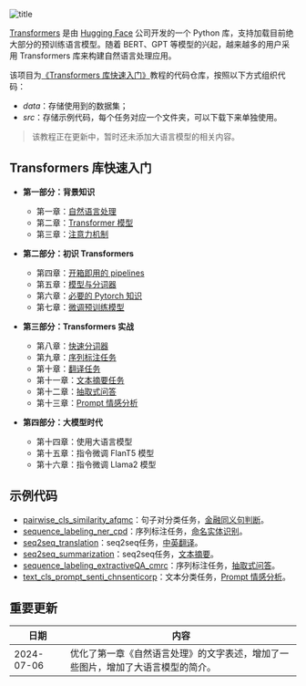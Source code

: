 ![title](title.jpg)

[Transformers](https://huggingface.co/docs/transformers/index) 是由 [Hugging Face](https://huggingface.co/) 公司开发的一个 Python 库，支持加载目前绝大部分的预训练语言模型。随着 BERT、GPT 等模型的兴起，越来越多的用户采用 Transformers 库来构建自然语言处理应用。

该项目为[《Transformers 库快速入门》](https://transformers.run/)教程的代码仓库，按照以下方式组织代码：

- *data*：存储使用到的数据集；
- *src*：存储示例代码，每个任务对应一个文件夹，可以下载下来单独使用。

> 该教程正在更新中，暂时还未添加大语言模型的相关内容。

## Transformers 库快速入门

- **第一部分：背景知识**
  - 第一章：[自然语言处理](https://transformers.run/c1/nlp/)
  - 第二章：[Transformer 模型](https://transformers.run/c1/transformer/)
  - 第三章：[注意力机制](https://transformers.run/c1/attention/)

- **第二部分：初识 Transformers**
  - 第四章：[开箱即用的 pipelines](https://transformers.run/c2/2021-12-08-transformers-note-1/)
  - 第五章：[模型与分词器](https://transformers.run/c2/2021-12-11-transformers-note-2/)
  - 第六章：[必要的 Pytorch 知识](https://transformers.run/c2/2021-12-14-transformers-note-3/)
  - 第七章：[微调预训练模型](https://transformers.run/c2/2021-12-17-transformers-note-4/)

- **第三部分：Transformers 实战**
  - 第八章：[快速分词器](https://transformers.run/c3/2022-03-08-transformers-note-5/)
  - 第九章：[序列标注任务](https://transformers.run/c3/2022-03-18-transformers-note-6/)
  - 第十章：[翻译任务](https://transformers.run/c3/2022-03-24-transformers-note-7/)
  - 第十一章：[文本摘要任务](https://transformers.run/c3/2022-03-29-transformers-note-8/)
  - 第十二章：[抽取式问答](https://transformers.run/c3/2022-04-02-transformers-note-9/)
  - 第十三章：[Prompt 情感分析](https://transformers.run/c3/2022-10-10-transformers-note-10/)

- **第四部分：大模型时代**
  - 第十四章：使用大语言模型
  - 第十五章：指令微调 FlanT5 模型
  - 第十六章：指令微调 Llama2 模型

## 示例代码

- [pairwise_cls_similarity_afqmc](https://github.com/jsksxs360/How-to-use-Transformers/tree/main/src/pairwise_cls_similarity_afqmc)：句子对分类任务，[金融同义句判断](https://transformers.run/c2/2021-12-17-transformers-note-4/)。
- [sequence_labeling_ner_cpd](https://github.com/jsksxs360/How-to-use-Transformers/tree/main/src/sequence_labeling_ner_cpd)：序列标注任务，[命名实体识别](https://transformers.run/c3/2022-03-18-transformers-note-6/)。
- [seq2seq_translation](https://github.com/jsksxs360/How-to-use-Transformers/tree/main/src/seq2seq_translation)：seq2seq任务，[中英翻译](https://transformers.run/c3/2022-03-24-transformers-note-7/)。
- [seq2seq_summarization](https://github.com/jsksxs360/How-to-use-Transformers/tree/main/src/seq2seq_summarization)：seq2seq任务，[文本摘要](https://transformers.run/c3/2022-03-29-transformers-note-8/)。
- [sequence_labeling_extractiveQA_cmrc](https://github.com/jsksxs360/How-to-use-Transformers/tree/main/src/sequence_labeling_extractiveQA_cmrc)：序列标注任务，[抽取式问答](https://transformers.run/c3/2022-04-02-transformers-note-9/)。
- [text_cls_prompt_senti_chnsenticorp](https://github.com/jsksxs360/How-to-use-Transformers/tree/main/src/text_cls_prompt_senti_chnsenticorp)：文本分类任务，[Prompt 情感分析](https://transformers.run/c3/2022-10-10-transformers-note-10/)。

## 重要更新

| 日期       | 内容                                                         |
| ---------- | ------------------------------------------------------------ |
| 2024-07-06 | 优化了第一章《自然语言处理》的文字表述，增加了一些图片，增加了大语言模型的简介。 |

